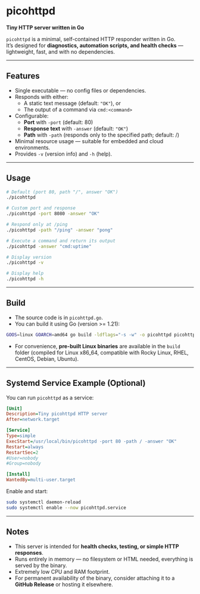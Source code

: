 # picohttpd

**Tiny HTTP server written in Go**

`picohttpd` is a minimal, self-contained HTTP responder written in Go.  
It’s designed for **diagnostics, automation scripts, and health checks** — lightweight, fast, and with no dependencies.

---

## Features

- Single executable — no config files or dependencies.
- Responds with either:
  - A static text message (default: `"OK"`), or
  - The output of a command via `cmd:<command>`
- Configurable:
  - **Port** with `-port` (default: 80)
  - **Response text** with `-answer` (default: `"OK"`)
  - **Path** with `-path` (responds only to the specified path; default: /)
- Minimal resource usage — suitable for embedded and cloud environments.
- Provides `-v` (version info) and `-h` (help).

---

## Usage

```bash
# Default (port 80, path "/", answer "OK")
./picohttpd

# Custom port and response
./picohttpd -port 8080 -answer "OK"

# Respond only at /ping
./picohttpd -path "/ping" -answer "pong"

# Execute a command and return its output
./picohttpd -answer "cmd:uptime"

# Display version
./picohttpd -v

# Display help
./picohttpd -h
```

---

## Build

- The source code is in `picohttpd.go`.
- You can build it using Go (version >= 1.21):

```bash
GOOS=linux GOARCH=amd64 go build -ldflags="-s -w" -o picohttpd picohttpd.go
```

- For convenience, **pre-built Linux binaries** are available in the `build` folder (compiled for Linux x86_64, compatible with Rocky Linux, RHEL, CentOS, Debian, Ubuntu).

---

## Systemd Service Example (Optional)

You can run `picohttpd` as a service:

```ini
[Unit]
Description=Tiny picohttpd HTTP server
After=network.target

[Service]
Type=simple
ExecStart=/usr/local/bin/picohttpd -port 80 -path / -answer "OK"
Restart=always
RestartSec=2
#User=nobody
#Group=nobody

[Install]
WantedBy=multi-user.target
```

Enable and start:

```bash
sudo systemctl daemon-reload
sudo systemctl enable --now picohttpd.service
```

---

## Notes

- This server is intended for **health checks, testing, or simple HTTP responses**.
- Runs entirely in memory — no filesystem or HTML needed, everything is served by the binary.
- Extremely low CPU and RAM footprint.
- For permanent availability of the binary, consider attaching it to a **GitHub Release** or hosting it elsewhere.
